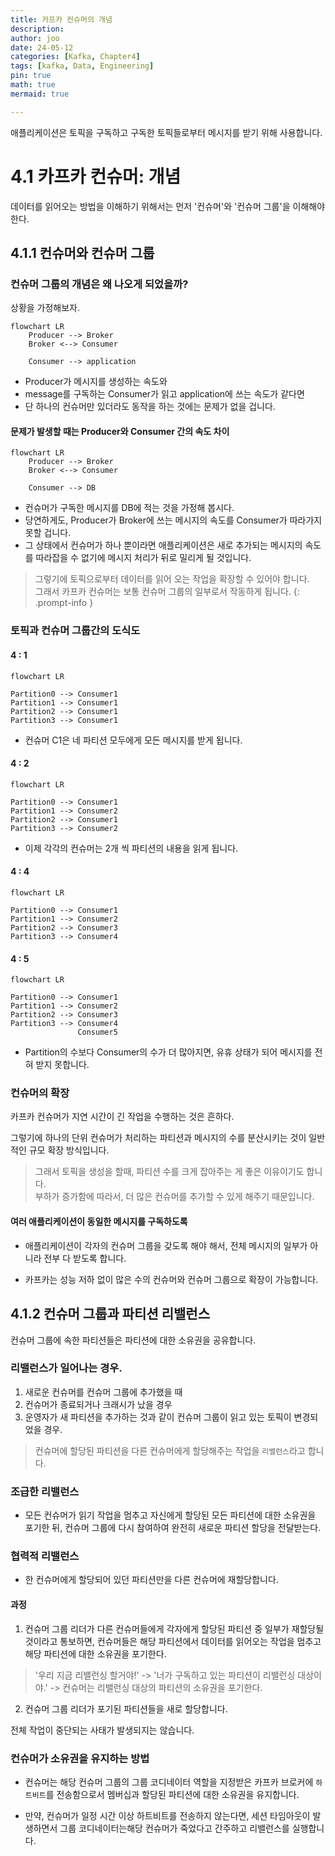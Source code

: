```yaml
---
title: 카프카 컨슈머의 개념
description:
author: joo
date: 24-05-12
categories: [Kafka, Chapter4]
tags: [kafka, Data, Engineering]
pin: true
math: true
mermaid: true

---
```


애플리케이션은 토픽을 구독하고 구독한 토픽들로부터 메시지를 받기 위해 사용합니다.

# 4.1 카프카 컨슈머: 개념
데이터를 읽어오는 방법을 이해하기 위해서는 먼저 '컨슈머'와 '컨슈머 그룹'을 이해해야 한다.

## 4.1.1 컨슈머와 컨슈머 그룹

### 컨슈머 그룹의 개념은 왜 나오게 되었을까?

상황을 가정해보자.

```mermaid
flowchart LR
    Producer --> Broker
    Broker <--> Consumer

    Consumer --> application

```
- Producer가 메시지를 생성하는 속도와
- message를 구독하는 Consumer가 읽고 application에 쓰는 속도가 같다면
- 단 하나의 컨슈머만 있더라도 동작을 하는 것에는 문제가 없을 겁니다.

#### 문제가 발생할 때는 Producer와 Consumer 간의 속도 차이
```mermaid
flowchart LR
    Producer --> Broker
    Broker <--> Consumer

    Consumer --> DB

```
- 컨슈머가 구독한 메시지를 DB에 적는 것을 가정해 봅시다.
- 당연하게도, Producer가 Broker에 쓰는 메시지의 속도를 Consumer가 따라가지 못할 겁니다.
- 그 상태에서 컨슈머가 하나 뿐이라면 애플리케이션은 새로 추가되는 메시지의 속도를 따라잡을 수 없기에 메시지 처리가 뒤로 밀리게 될 것입니다.

> 그렇기에 토픽으로부터 데이터를 읽어 오는 작업을 확장할 수 있어야 합니다.<br>
> 그래서 카프카 컨슈머는 보통 컨슈머 그룹의 일부로서 작동하게 됩니다.
{: .prompt-info }

### 토픽과 컨슈머 그룹간의 도식도

#### 4 : 1
```mermaid
flowchart LR

Partition0 --> Consumer1
Partition1 --> Consumer1
Partition2 --> Consumer1
Partition3 --> Consumer1   

```
- 컨슈머 C1은 네 파티션 모두에게 모든 메시지를 받게 됩니다.

#### 4 : 2
```mermaid
flowchart LR

Partition0 --> Consumer1
Partition1 --> Consumer2
Partition2 --> Consumer1
Partition3 --> Consumer2   

```
- 이제 각각의 컨슈머는 2개 씩 파티션의 내용을 읽게 됩니다.

#### 4 : 4
```mermaid
flowchart LR

Partition0 --> Consumer1
Partition1 --> Consumer2
Partition2 --> Consumer3
Partition3 --> Consumer4   

```

#### 4 : 5
```mermaid
flowchart LR

Partition0 --> Consumer1
Partition1 --> Consumer2
Partition2 --> Consumer3
Partition3 --> Consumer4
               Consumer5

```
- Partition의 수보다 Consumer의 수가 더 많아지면, 유휴 상태가 되어 메시지를 전혀 받지 못합니다.

### 컨슈머의 확장

카프카 컨슈머가 지연 시간이 긴 작업을 수행하는 것은 흔하다.

그렇기에 하나의 단위 컨슈머가 처리하는 파티션과 메시지의 수를 분산시키는 것이 일반적인 규모 확장 방식입니다.

> 그래서 토픽을 생성을 할때, 파티션 수를 크게 잡아주는 게 좋은 이유이기도 합니다.<br>
> 부하가 증가함에 따라서, 더 많은 컨슈머를 추가할 수 있게 해주기 때문입니다.

#### 여러 애플리케이션이 동일한 메시지를 구독하도록

- 애플리케이션이 각자의 컨슈머 그룹을 갖도록 해야 해서, 전체 메시지의 일부가 아니라 전부 다 받도록 합니다.

- 카프카는 성능 저하 없이 많은 수의 컨슈머와 컨슈머 그룹으로 확장이 가능합니다.

## 4.1.2 컨슈머 그룹과 파티션 리밸런스

컨슈머 그룹에 속한 파티션들은 파티션에 대한 소유권을 공유합니다.

### 리밸런스가 일어나는 경우.

1. 새로운 컨슈머를 컨슈머 그룹에 추가했을 때
2. 컨슈머가 종료되거나 크래시가 났을 경우
3. 운영자가 새 파티션을 추가하는 것과 같이 컨슈머 그룹이 읽고 있는 토픽이 변경되었을 경우.

> 컨슈머에 할당된 파티션을 다른 컨슈머에게 할당해주는 작업을 `리밸런스`라고 합니다.

### 조급한 리밸런스
- 모든 컨슈머가 읽기 작업을 멈추고 자신에게 할당된 모든 파티션에 대한 소유권을 포기한 뒤, 컨슈머 그룹에 다시 참여하여 완전히 새로운 파티션 할당을 전달받는다.

### 협력적 리밸런스
- 한 컨슈머에게 할당되어 있던 파티션만을 다른 컨슈머에 재할당합니다.

#### 과정
1. 컨슈머 그룹 리더가 다른 컨슈머들에게 각자에게 할당된 파티션 중 일부가 재할당될 것이라고 통보하면, 컨슈머들은 해당 파티션에서 데이터를 읽어오는 작업을 멈추고 해당 파티션에 대한 소유권을 포기한다.
> '우리 지금 리밸런싱 할거야!' -> '너가 구독하고 있는 파티션이 리밸런싱 대상이야.' -> 컨슈머는 리밸런싱 대상의 파티션의 소유권을 포기한다.

2. 컨슈머 그룹 리더가 포기된 파티션들을 새로 할당합니다.

전체 작업이 중단되는 사태가 발생되지는 않습니다.

### 컨슈머가 소유권을 유지하는 방법
- 컨슈머는 해당 컨슈머 그룹의 그룹 코디네이터 역할을 지정받은 카프카 브로커에 `하트비트`를 전송함으로서 멤버십과 할당된 파티션에 대한 소유권을 유지합니다.

- 만약, 컨슈머가 일정 시간 이상 하트비트를 전송하지 않는다면, 세션 타임아웃이 발생하면서 그룹 코디네이터는해당 컨슈머가 죽었다고 간주하고 리밸런스를 실행합니다.

